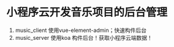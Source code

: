 # 小程序云开发音乐项目的后台管理
  1. music_client 使用vue-element-admin；快速构件后台
  2. music_server 使用koa 构件后台！获取小程序云端数据！ 